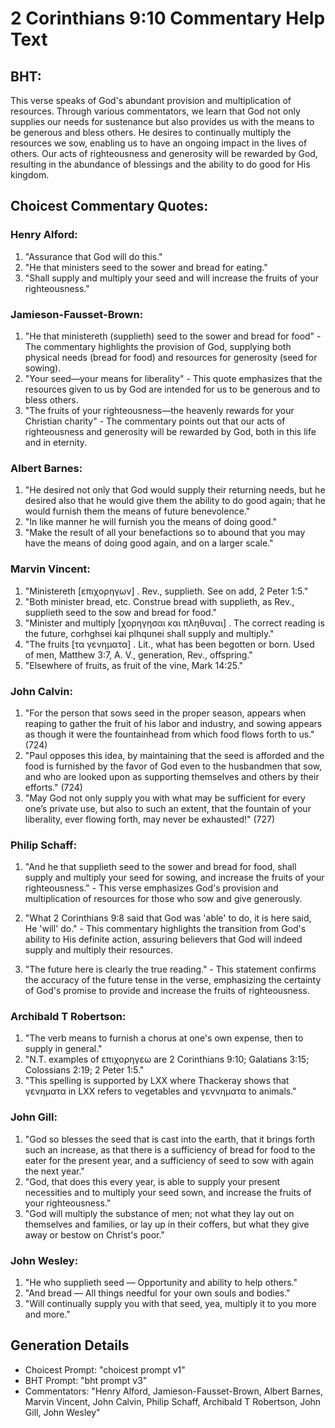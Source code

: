# 2 Corinthians 9:10 Commentary Help Text

## BHT:
This verse speaks of God's abundant provision and multiplication of resources. Through various commentators, we learn that God not only supplies our needs for sustenance but also provides us with the means to be generous and bless others. He desires to continually multiply the resources we sow, enabling us to have an ongoing impact in the lives of others. Our acts of righteousness and generosity will be rewarded by God, resulting in the abundance of blessings and the ability to do good for His kingdom.

## Choicest Commentary Quotes:
### Henry Alford:
1. "Assurance that God will do this."
2. "He that ministers seed to the sower and bread for eating."
3. "Shall supply and multiply your seed and will increase the fruits of your righteousness."

### Jamieson-Fausset-Brown:
1. "He that ministereth (supplieth) seed to the sower and bread for food" - The commentary highlights the provision of God, supplying both physical needs (bread for food) and resources for generosity (seed for sowing).
2. "Your seed—your means for liberality" - This quote emphasizes that the resources given to us by God are intended for us to be generous and to bless others.
3. "The fruits of your righteousness—the heavenly rewards for your Christian charity" - The commentary points out that our acts of righteousness and generosity will be rewarded by God, both in this life and in eternity.

### Albert Barnes:
1. "He desired not only that God would supply their returning needs, but he desired also that he would give them the ability to do good again; that he would furnish them the means of future benevolence."
2. "In like manner he will furnish you the means of doing good."
3. "Make the result of all your benefactions so to abound that you may have the means of doing good again, and on a larger scale."

### Marvin Vincent:
1. "Ministereth [επιχορηγων] . Rev., supplieth. See on add, 2 Peter 1:5."
2. "Both minister bread, etc. Construe bread with supplieth, as Rev., supplieth seed to the sow and bread for food."
3. "Minister and multiply [χορηγησαι και πληθυναι] . The correct reading is the future, corhghsei kai plhqunei shall supply and multiply."
4. "The fruits [τα γενηματα] . Lit., what has been begotten or born. Used of men, Matthew 3:7, A. V., generation, Rev., offspring."
5. "Elsewhere of fruits, as fruit of the vine, Mark 14:25."

### John Calvin:
1. "For the person that sows seed in the proper season, appears when reaping to gather the fruit of his labor and industry, and sowing appears as though it were the fountainhead from which food flows forth to us." (724)
2. "Paul opposes this idea, by maintaining that the seed is afforded and the food is furnished by the favor of God even to the husbandmen that sow, and who are looked upon as supporting themselves and others by their efforts." (724)
3. "May God not only supply you with what may be sufficient for every one’s private use, but also to such an extent, that the fountain of your liberality, ever flowing forth, may never be exhausted!" (727)

### Philip Schaff:
1. "And he that supplieth seed to the sower and bread for food, shall supply and multiply your seed for sowing, and increase the fruits of your righteousness." - This verse emphasizes God's provision and multiplication of resources for those who sow and give generously.

2. "What 2 Corinthians 9:8 said that God was 'able' to do, it is here said, He 'will' do." - This commentary highlights the transition from God's ability to His definite action, assuring believers that God will indeed supply and multiply their resources.

3. "The future here is clearly the true reading." - This statement confirms the accuracy of the future tense in the verse, emphasizing the certainty of God's promise to provide and increase the fruits of righteousness.

### Archibald T Robertson:
1. "The verb means to furnish a chorus at one's own expense, then to supply in general." 
2. "N.T. examples of επιχορηγεω are 2 Corinthians 9:10; Galatians 3:15; Colossians 2:19; 2 Peter 1:5."
3. "This spelling is supported by LXX where Thackeray shows that γενηματα in LXX refers to vegetables and γεννηματα to animals."

### John Gill:
1. "God so blesses the seed that is cast into the earth, that it brings forth such an increase, as that there is a sufficiency of bread for food to the eater for the present year, and a sufficiency of seed to sow with again the next year."
2. "God, that does this every year, is able to supply your present necessities and to multiply your seed sown, and increase the fruits of your righteousness."
3. "God will multiply the substance of men; not what they lay out on themselves and families, or lay up in their coffers, but what they give away or bestow on Christ's poor."

### John Wesley:
1. "He who supplieth seed — Opportunity and ability to help others."
2. "And bread — All things needful for your own souls and bodies."
3. "Will continually supply you with that seed, yea, multiply it to you more and more."


## Generation Details
- Choicest Prompt: "choicest prompt v1"
- BHT Prompt: "bht prompt v3"
- Commentators: "Henry Alford, Jamieson-Fausset-Brown, Albert Barnes, Marvin Vincent, John Calvin, Philip Schaff, Archibald T Robertson, John Gill, John Wesley"
